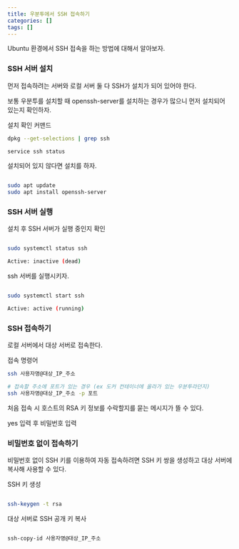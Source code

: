 ```yaml
---
title: 우분투에서 SSH 접속하기
categories: []
tags: []
---
```


Ubuntu 환경에서 SSH 접속을 하는 방법에 대해서 알아보자.

### SSH 서버 설치

먼저 접속하려는 서버와 로컬 서버 둘 다 SSH가 설치가 되어 있어야 한다.

보통 우분투를 설치할 때 openssh-server를 설치하는 경우가 많으니 먼저 설치되어 있는지 확인하자.

설치 확인 커맨드

```bash
dpkg --get-selections | grep ssh

service ssh status

```

설치되어 있지 않다면 설치를 하자.

```bash

sudo apt update
sudo apt install openssh-server

```

### SSH 서버 실행

설치 후 SSH 서버가 실행 중인지 확인

```bash

sudo systemctl status ssh

Active: inactive (dead)

```

ssh 서버를 실행시키자.

```bash

sudo systemctl start ssh

Active: active (running)

```

### SSH 접속하기

로컬 서버에서 대상 서버로 접속한다.

접속 명령어

```bash
ssh 사용자명@대상_IP_주소

# 접속할 주소에 포트가 있는 경우 (ex 도커 컨테이너에 올라가 있는 우분투라던지)
ssh 사용자명@대상_IP_주소 -p 포트
```

처음 접속 시 호스트의 RSA 키 정보를 수락할지를 묻는 메시지가 뜰 수 있다.

yes 입력 후 비밀번호 입력


### 비밀번호 없이 접속하기

비밀번호 없이 SSH 키를 이용하여 자동 접속하려면 SSH 키 쌍을 생성하고 대상 서버에 복사해 사용할 수 있다.

SSH 키 생성

```bash

ssh-keygen -t rsa

```

대상 서버로 SSH 공개 키 복사

```bash

ssh-copy-id 사용자명@대상_IP_주소

```